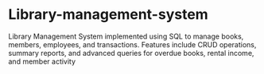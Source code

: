 # Library-management-system
Library Management System implemented using SQL to manage books, members, employees, and transactions. Features include CRUD operations, summary reports, and advanced queries for overdue books, rental income, and member activity
